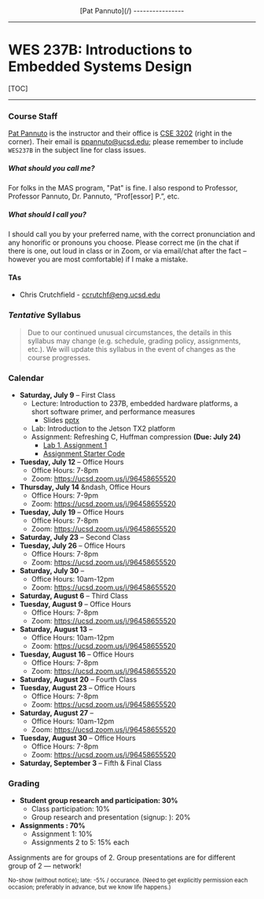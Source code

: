 <div align="center" markdown="1">
[Pat Pannuto](/)
----------------
</div>

---

WES 237B: Introductions to Embedded Systems Design
==================================================

<!--
## Overview

### Learning Goals

---
-->

[TOC]

---

### Course Staff

[Pat Pannuto](https://patpannuto.com) is the instructor and their office is [CSE 3202](https://cse.ucsd.edu/about/floormaps) (right in the corner).
Their email is [ppannuto@ucsd.edu](mailto:ppannuto@ucsd.edu?Subject=CSE141:);
please remember to include `WES237B` in the subject line for class issues.

##### What should you call me?
For folks in the MAS program, "Pat" is fine.
I also respond to Professor, Professor Pannuto, Dr. Pannuto, &ldquo;Prof[essor] P.&rdquo;, etc.

##### What should I call you?
I should call you by your preferred name, with the correct pronunciation and any honorific or pronouns you choose.
Please correct me (in the chat if there is one, out loud in class or in Zoom, or via email/chat after the fact – however you are most comfortable) if I make a mistake.


#### TAs

 - Chris Crutchfield - ccrutchf@eng.ucsd.edu


### _Tentative_ Syllabus

> Due to our continued unusual circumstances, the details in this syllabus may
> change (e.g. schedule, grading policy, assignments, etc.). We will update
> this syllabus in the event of changes as the course progresses.


### Calendar

 - **Saturday, July 9** &ndash; First Class
    - Lecture: Introduction to 237B, embedded hardware platforms, a short software primer, and performance measures
        - Slides [pptx](wes237b-su22-01-Intro_HWandHuffman.pptx)
    - Lab: Introduction to the Jetson TX2 platform
    - Assignment: Refreshing C, Huffman compression **(Due: July 24)**
        - [Lab 1, Assignment 1](assignment1.html)
        - [Assignment Starter Code](wes237b-a1-huffman.zip)
 - **Tuesday, July 12** &ndash; Office Hours
    - Office Hours: 7-8pm
    - Zoom: https://ucsd.zoom.us/j/96458655520
 - **Thursday, July 14** &ndash, Office Hours
    - Office Hours: 7-9pm
    - Zoom: https://ucsd.zoom.us/j/96458655520
 - **Tuesday, July 19** &ndash; Office Hours
    - Office Hours: 7-8pm
    - Zoom: https://ucsd.zoom.us/j/96458655520
 - **Saturday, July 23** &ndash; Second Class
 - **Tuesday, July 26** &ndash; Office Hours
    - Office Hours: 7-8pm
    - Zoom: https://ucsd.zoom.us/j/96458655520
 - **Saturday, July 30** &ndash;
    - Office Hours: 10am-12pm
    - Zoom: https://ucsd.zoom.us/j/96458655520
 - **Saturday, August 6** &ndash; Third Class
 - **Tuesday, August 9** &ndash; Office Hours
    - Office Hours: 7-8pm
    - Zoom: https://ucsd.zoom.us/j/96458655520
 - **Saturday, August 13** &ndash;
    - Office Hours: 10am-12pm
    - Zoom: https://ucsd.zoom.us/j/96458655520
 - **Tuesday, August 16** &ndash; Office Hours
    - Office Hours: 7-8pm
    - Zoom: https://ucsd.zoom.us/j/96458655520
 - **Saturday, August 20** &ndash; Fourth Class
 - **Tuesday, August 23** &ndash; Office Hours
    - Office Hours: 7-8pm
    - Zoom: https://ucsd.zoom.us/j/96458655520
 - **Saturday, August 27** &ndash;
    - Office Hours: 10am-12pm
    - Zoom: https://ucsd.zoom.us/j/96458655520
 - **Tuesday, August 30** &ndash; Office Hours
    - Office Hours: 7-8pm
    - Zoom: https://ucsd.zoom.us/j/96458655520
 - **Saturday, September 3** &ndash; Fifth & Final Class

### Grading

 - **Student group research and participation: 30%**
    - Class participation: 10%
    - Group research and presentation (signup: ): 20% 
 - **Assignments : 70%**
    - Assignment 1: 10%
    - Assignments 2 to 5: 15% each

Assignments are for groups of 2. Group presentations are for different group of 2 — network!

<small>No-show (without notice); late: -5% / occurance. (Need to get explicitly permission
each occasion; preferably in advance, but we know life happens.)</small>

